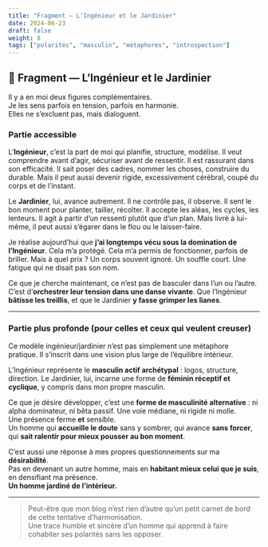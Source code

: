 ```yaml
---
title: "Fragment — L’Ingénieur et le Jardinier"
date: 2024-06-23
draft: false
weight: 8
tags: ["polarités", "masculin", "métaphores", "introspection"]
---
```


## 🌿 Fragment — L’Ingénieur et le Jardinier

Il y a en moi deux figures complémentaires.  
Je les sens parfois en tension, parfois en harmonie.  
Elles ne s’excluent pas, mais dialoguent.

### Partie accessible

L’**Ingénieur**, c’est la part de moi qui planifie, structure, modélise. Il veut comprendre avant d’agir, sécuriser avant de ressentir. Il est rassurant dans son efficacité. Il sait poser des cadres, nommer les choses, construire du durable. Mais il peut aussi devenir rigide, excessivement cérébral, coupé du corps et de l’instant.

Le **Jardinier**, lui, avance autrement. Il ne contrôle pas, il observe. Il sent le bon moment pour planter, tailler, récolter. Il accepte les aléas, les cycles, les lenteurs. Il agit à partir d’un ressenti plutôt que d’un plan. Mais livré à lui-même, il peut aussi s’égarer dans le flou ou le laisser-faire.

Je réalise aujourd’hui que **j’ai longtemps vécu sous la domination de l’Ingénieur**. Cela m’a protégé. Cela m’a permis de fonctionner, parfois de briller. Mais à quel prix ? Un corps souvent ignoré. Un souffle court. Une fatigue qui ne disait pas son nom.

Ce que je cherche maintenant, ce n’est pas de basculer dans l’un ou l’autre. C’est d’**orchestrer leur tension dans une danse vivante**. Que l’Ingénieur **bâtisse les treillis**, et que le Jardinier **y fasse grimper les lianes**.

---

### Partie plus profonde (pour celles et ceux qui veulent creuser)

Ce modèle ingénieur/jardinier n’est pas simplement une métaphore pratique. Il s’inscrit dans une vision plus large de l’équilibre intérieur.

L’Ingénieur représente le **masculin actif archétypal** : logos, structure, direction. Le Jardinier, lui, incarne une forme de **féminin réceptif et cyclique**, y compris dans mon propre masculin.

Ce que je désire développer, c’est une **forme de masculinité alternative** : ni alpha dominateur, ni bêta passif. Une voie médiane, ni rigide ni molle.  
Une présence ferme **et** sensible.  
Un homme qui **accueille le doute** sans y sombrer, qui avance **sans forcer**, qui **sait ralentir pour mieux pousser au bon moment**.

C’est aussi une réponse à mes propres questionnements sur ma **désirabilité**.  
Pas en devenant un autre homme, mais en **habitant mieux celui que je suis**, en densifiant ma présence.  
**Un homme jardiné de l’intérieur.**

---

> Peut-être que mon blog n’est rien d’autre qu’un petit carnet de bord de cette tentative d’harmonisation.  
> Une trace humble et sincère d’un homme qui apprend à faire cohabiter ses polarités sans les opposer.